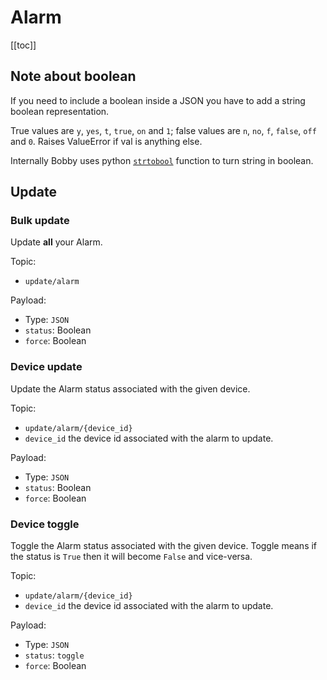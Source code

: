 # Alarm
[[toc]]

## Note about boolean
If you need to include a boolean inside a JSON you have to add a string boolean representation.

True values are `y`, `yes`, `t`, `true`, `on` and `1`; false values are `n`, `no`, `f`, `false`, `off` and `0`. Raises ValueError if val is anything else.

Internally Bobby uses python [`strtobool`](https://docs.python.org/3/distutils/apiref.html#distutils.util.strtobool) function to turn string in boolean.

## Update

### Bulk update
Update **all** your Alarm.

Topic:
- `update/alarm`

Payload:
- Type: `JSON`
- `status`: Boolean
- `force`: Boolean


### Device update
Update the Alarm status associated with the given device.

Topic:
- `update/alarm/{device_id}`
- `device_id` the device id associated with the alarm to update.

Payload:
- Type: `JSON`
- `status`: Boolean
- `force`: Boolean

### Device toggle
Toggle the Alarm status associated with the given device. Toggle means if the status is `True` then it will become `False` and vice-versa.

Topic:
- `update/alarm/{device_id}`
- `device_id` the device id associated with the alarm to update.

Payload:
- Type: `JSON`
- `status`: `toggle`
- `force`: Boolean

